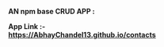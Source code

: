 <b font Size="40px"> AN npm base CRUD APP :  </b> 

<b> App Link  :- </b><br>
  <b>
 https://AbhayChandel13.github.io/contacts
  
  </b>
